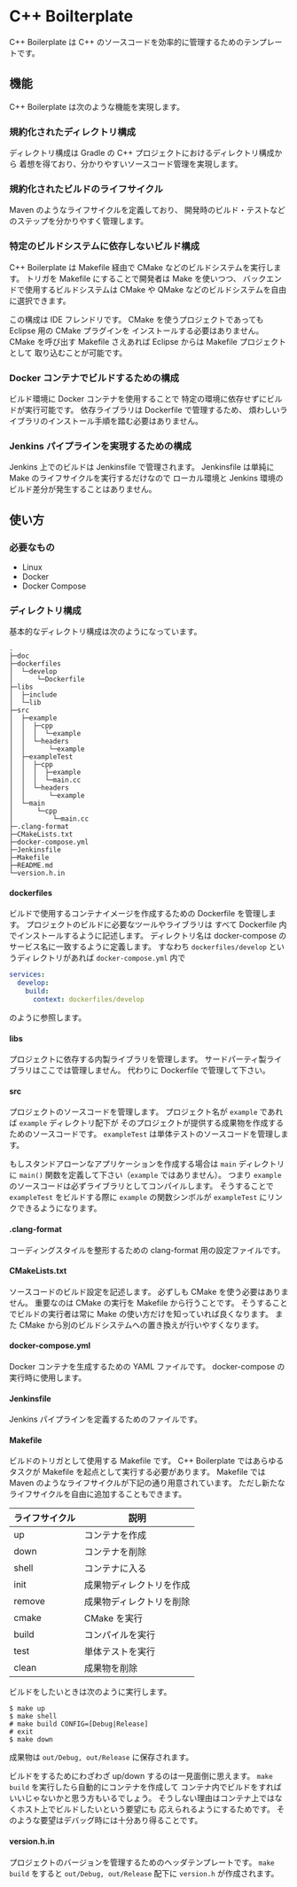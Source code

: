 # C++ Boilterplate

C++ Boilerplate は C++ のソースコードを効率的に管理するためのテンプレートです。

## 機能

C++ Boilerplate は次のような機能を実現します。

### 規約化されたディレクトリ構成

ディレクトリ構成は Gradle の C++ プロジェクトにおけるディレクトリ構成から
着想を得ており、分かりやすいソースコード管理を実現します。

### 規約化されたビルドのライフサイクル

Maven のようなライフサイクルを定義しており、
開発時のビルド・テストなどのステップを分かりやすく管理します。

### 特定のビルドシステムに依存しないビルド構成

C++ Boilerplate は Makefile 経由で CMake などのビルドシステムを実行します。
トリガを Makefile にすることで開発者は Make を使いつつ、
バックエンドで使用するビルドシステムは
CMake や QMake などのビルドシステムを自由に選択できます。

この構成は IDE フレンドリです。
CMake を使うプロジェクトであっても Eclipse 用の CMake プラグインを
インストールする必要はありません。
CMake を呼び出す Makefile さえあれば Eclipse からは Makefile プロジェクトとして
取り込むことが可能です。

### Docker コンテナでビルドするための構成

ビルド環境に Docker コンテナを使用することで
特定の環境に依存せずにビルドが実行可能です。
依存ライブラリは Dockerfile で管理するため、
煩わしいライブラリのインストール手順を踏む必要はありません。

### Jenkins パイプラインを実現するための構成

Jenkins 上でのビルドは Jenkinsfile で管理されます。
Jenkinsfile は単純に Make のライフサイクルを実行するだけなので
ローカル環境と Jenkins 環境のビルド差分が発生することはありません。

## 使い方

### 必要なもの

* Linux
* Docker
* Docker Compose

### ディレクトリ構成

基本的なディレクトリ構成は次のようになっています。

```
.
├─doc
├─dockerfiles
│  └─develop
│      └─Dockerfile
├─libs
│  ├─include
│  └─lib
├─src
│  ├─example
│  │  ├─cpp
│  │  │  └─example
│  │  └─headers
│  │      └─example
│  ├─exampleTest
│  │  ├─cpp
│  │  │  ├─example
│  │  │  └─main.cc
│  │  └─headers
│  │      └─example
│  └─main
│      └─cpp
│          └─main.cc
├─.clang-format
├─CMakeLists.txt
├─docker-compose.yml
├─Jenkinsfile
├─Makefile
├─README.md
└─version.h.in
```

#### dockerfiles

ビルドで使用するコンテナイメージを作成するための Dockerfile を管理します。
プロジェクトのビルドに必要なツールやライブラリは
すべて Dockerfile 内でインストールするように記述します。
ディレクトリ名は docker-compose のサービス名に一致するように定義します。
すなわち `dockerfiles/develop` というディレクトリがあれば
`docker-compose.yml` 内で

```yaml
services:
  develop:
    build:
      context: dockerfiles/develop
```

のように参照します。

#### libs

プロジェクトに依存する内製ライブラリを管理します。
サードパーティ製ライブラリはここでは管理しません。
代わりに Dockerfile で管理して下さい。

#### src

プロジェクトのソースコードを管理します。
プロジェクト名が `example` であれば `example` ディレクトリ配下が
そのプロジェクトが提供する成果物を作成するためのソースコードです。
`exampleTest` は単体テストのソースコードを管理します。

もしスタンドアローンなアプリケーションを作成する場合は
`main` ディレクトリに `main()` 関数を定義して下さい（`example` ではありません）。
つまり `example` のソースコードは必ずライブラリとしてコンパイルします。
そうすることで `exampleTest` をビルドする際に `example` の関数シンボルが
`exampleTest` にリンクできるようになります。

#### .clang-format

コーディングスタイルを整形するための clang-format 用の設定ファイルです。

#### CMakeLists.txt

ソースコードのビルド設定を記述します。
必ずしも CMake を使う必要はありません。
重要なのは CMake の実行を Makefile から行うことです。
そうすることでビルドの実行者は常に Make の使い方だけを知っていれば良くなります。
また CMake から別のビルドシステムへの置き換えが行いやすくなります。

#### docker-compose.yml

Docker コンテナを生成するための YAML ファイルです。
docker-compose の実行時に使用します。

#### Jenkinsfile

Jenkins パイプラインを定義するためのファイルです。

#### Makefile

ビルドのトリガとして使用する Makefile です。
C++ Boilerplate ではあらゆるタスクが Makefile を起点として実行する必要があります。
Makefile では Maven のようなライフサイクルが下記の通り用意されています。
ただし新たなライフサイクルを自由に追加することもできます。

| ライフサイクル | 説明                     |
| -------------- | ------------------------ |
| up             | コンテナを作成           |
| down           | コンテナを削除           |
| shell          | コンテナに入る           |
| init           | 成果物ディレクトリを作成 |
| remove         | 成果物ディレクトリを削除 |
| cmake          | CMake を実行             |
| build          | コンパイルを実行         |
| test           | 単体テストを実行         |
| clean          | 成果物を削除             |

ビルドをしたいときは次のように実行します。

```
$ make up
$ make shell
# make build CONFIG=[Debug|Release]
# exit
$ make down
```

成果物は `out/Debug, out/Release` に保存されます。

ビルドをするためにわざわざ up/down するのは一見面倒に思えます。
`make build` を実行したら自動的にコンテナを作成して
コンテナ内でビルドをすればいいじゃないかと思う方もいるでしょう。
そうしない理由はコンテナ上ではなくホスト上でビルドしたいという要望にも
応えられるようにするためです。
そのような要望はデバッグ時には十分あり得ることです。

#### version.h.in

プロジェクトのバージョンを管理するためのヘッダテンプレートです。
`make build` をすると `out/Debug, out/Release` 配下に `version.h` が作成されます。
